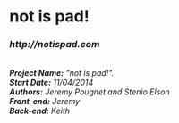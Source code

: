 not is pad!
==============
<h3><i>http://notispad.com<i></h3><br>
<b>Project Name:</b> "not is pad!".<br>
<b>Start Date:</b> 11/04/2014<br>
<b>Authors:</b> Jeremy Pougnet and Stenio Elson<br>
<b>Front-end:</b> Jeremy<br>
<b>Back-end:</b> Keith<br>